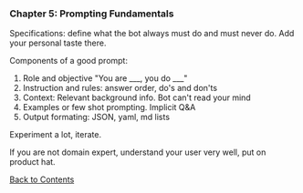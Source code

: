 
### Chapter 5: Prompting Fundamentals

Specifications: define what the bot always must do and must never do. Add your personal taste there. 

Components of a good prompt:
1. Role and objective "You are ___, you do ___"
2. Instruction and rules: answer order, do's and don'ts
3. Context: Relevant background info. Bot can't read your mind
4. Examples or few shot prompting. Implicit Q&A
5. Output formating: JSON, yaml, md lists

Experiment a lot, iterate. 

If you are not domain expert, understand your user very well, put on product hat. 


[Back to Contents](./README.md)